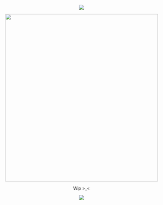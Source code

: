 <p align="center">
  <img src="https://github.com/user-attachments/assets/1189bb37-6ab7-4c3d-b4ec-4ae7f937a1a1">
</p>
<p align="center">
  <img src="https://github.com/user-attachments/assets/192e3cf9-d630-4f45-93a2-62b67bdeaa46"width="500" height="550">
</p>

<p align="center">
Wip >_<
</p>
<p align="center">
<p align="center">
  <img src="https://github.com/user-attachments/assets/5098fdba-c0a1-43a9-abd3-1f4bdbbfadba">
</p>
